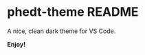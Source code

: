 # phedt-theme README

A nice, clean dark theme for VS Code. 

<!-- ## Links

* [View here](https://themes.vscode.one/theme/arnekva/HJgKOBUa) -->

**Enjoy!**
